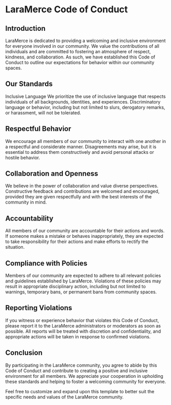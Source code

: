 # LaraMerce Code of Conduct

## Introduction
LaraMerce is dedicated to providing a welcoming and inclusive environment for everyone involved in our community. We value the contributions of all individuals and are committed to fostering an atmosphere of respect, kindness, and collaboration. As such, we have established this Code of Conduct to outline our expectations for behavior within our community spaces.

## Our Standards
Inclusive Language
We prioritize the use of inclusive language that respects individuals of all backgrounds, identities, and experiences. Discriminatory language or behavior, including but not limited to slurs, derogatory remarks, or harassment, will not be tolerated.

## Respectful Behavior
We encourage all members of our community to interact with one another in a respectful and considerate manner. Disagreements may arise, but it is essential to address them constructively and avoid personal attacks or hostile behavior.

## Collaboration and Openness
We believe in the power of collaboration and value diverse perspectives. Constructive feedback and contributions are welcomed and encouraged, provided they are given respectfully and with the best interests of the community in mind.

## Accountability
All members of our community are accountable for their actions and words. If someone makes a mistake or behaves inappropriately, they are expected to take responsibility for their actions and make efforts to rectify the situation.

## Compliance with Policies
Members of our community are expected to adhere to all relevant policies and guidelines established by LaraMerce. Violations of these policies may result in appropriate disciplinary action, including but not limited to warnings, temporary bans, or permanent bans from community spaces.

## Reporting Violations
If you witness or experience behavior that violates this Code of Conduct, please report it to the LaraMerce administrators or moderators as soon as possible. All reports will be treated with discretion and confidentiality, and appropriate actions will be taken in response to confirmed violations.

## Conclusion
By participating in the LaraMerce community, you agree to abide by this Code of Conduct and contribute to creating a positive and inclusive environment for all members. We appreciate your cooperation in upholding these standards and helping to foster a welcoming community for everyone.

Feel free to customize and expand upon this template to better suit the specific needs and values of the LaraMerce community.
